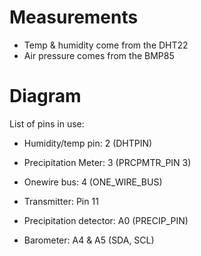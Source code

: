 # Measurements

- Temp & humidity come from the DHT22
- Air pressure comes from the BMP85


# Diagram

List of pins in use:

- Humidity/temp pin: 2 (DHTPIN)
- Precipitation Meter: 3 (PRCPMTR_PIN 3)
- Onewire bus: 4 (ONE_WIRE_BUS)
- Transmitter: Pin 11

- Precipitation detector: A0 (PRECIP_PIN)
- Barometer: A4 & A5 (SDA, SCL)
